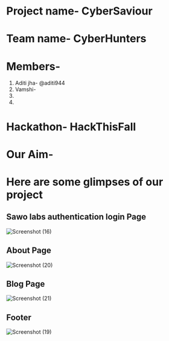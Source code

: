 # Project name- CyberSaviour
# Team name- CyberHunters
# Members- 

1. Aditi jha- @aditi944
2. Vamshi- 
3.
4.

# Hackathon- HackThisFall

# Our Aim-


# Here are some glimpses of our project
## Sawo labs authentication login Page
![Screenshot (16)](https://user-images.githubusercontent.com/68181276/138562467-686e2f75-2153-402b-81e1-6a3a835ca965.png)

## About Page
![Screenshot (20)](https://user-images.githubusercontent.com/68181276/138562480-ce3c00f3-733a-491d-a235-ed5b9d97c8ad.png)

## Blog Page
![Screenshot (21)](https://user-images.githubusercontent.com/68181276/138562487-11774000-15bc-4736-a906-f32a97e77bb0.png)

## Footer
![Screenshot (19)](https://user-images.githubusercontent.com/68181276/138562497-f43122ce-7bbd-421f-b3ce-18f54cedb313.png)
